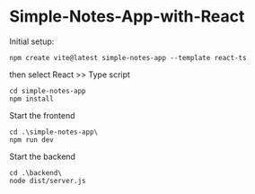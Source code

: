 # Simple-Notes-App-with-React

Initial setup:
```shell
npm create vite@latest simple-notes-app --template react-ts
```
then select React >> Type script

```shell
cd simple-notes-app
npm install
```


Start the frontend
```shell
cd .\simple-notes-app\
npm run dev
```

Start the backend
```shell
cd .\backend\
node dist/server.js
```
